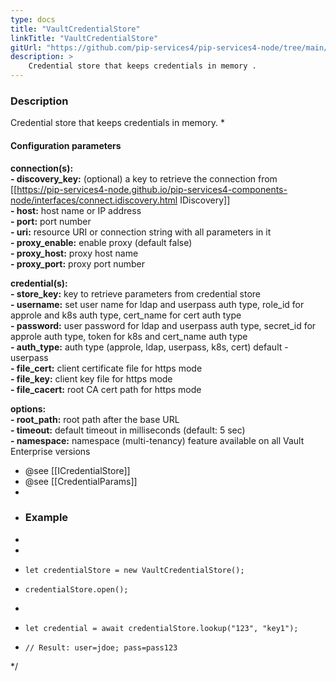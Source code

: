 ```yaml
---
type: docs
title: "VaultCredentialStore"
linkTitle: "VaultCredentialStore"
gitUrl: "https://github.com/pip-services4/pip-services4-node/tree/main/pip-services4-vault-node"
description: > 
    Credential store that keeps credentials in memory .
---
```


### Description
Credential store that keeps credentials in memory.
 * 
#### Configuration parameters
  
**connection(s):**                
**- discovery_key:**         (optional) a key to retrieve the connection from [[https://pip-services4-node.github.io/pip-services4-components-node/interfaces/connect.idiscovery.html IDiscovery]]     
**- host:**                  host name or IP address     
**- port:**                  port number     
**- uri:**                   resource URI or connection string with all parameters in it     
**- proxy_enable:**          enable proxy (default false)     
**- proxy_host:**            proxy host name     
**- proxy_port:**            proxy port number     
          
**credential(s):**     
**- store_key:**             key to retrieve parameters from credential store     
**- username:**              set user name for ldap and userpass auth type, role_id for approle and k8s auth type, cert_name for cert auth type     
**- password:**              user password for ldap and userpass auth type, secret_id for approle auth type, token for k8s and cert_name auth type     
**- auth_type:**             auth type (approle, ldap, userpass, k8s, cert) default - userpass     
**- file_cert:**             client certificate file for https mode     
**- file_key:**              client key file for https mode     
**- file_cacert:**           root CA cert path for https mode    
        
**options:**     
**- root_path:**             root path after the base URL     
**- timeout:**               default timeout in milliseconds (default: 5 sec)     
**- namespace:**             namespace (multi-tenancy) feature available on all Vault Enterprise versions          
  
 * @see [[ICredentialStore]]
 * @see [[CredentialParams]]
 * 
 * ### Example ###
 * 
 *     
 *     let credentialStore = new VaultCredentialStore();
 *     credentialStore.open();
 *     
 *     let credential = await credentialStore.lookup("123", "key1");
 *     // Result: user=jdoe; pass=pass123
 */
